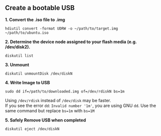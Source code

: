 ## Create a bootable USB

**1. Convert the .iso file to .img**
```
hdiutil convert -format UDRW -o ~/path/to/target.img ~/path/to/ubuntu.iso
```
**2. Determine the device node assigned to your flash media (e.g. /dev/disk2).**
```
diskutil list
```
**3. Unmount**
```
diskutil unmountDisk /dev/diskN
```
**4. Write Image to USB**
```
sudo dd if=/path/to/downloaded.img of=/dev/rdiskN bs=1m
```
Using `/dev/rdisk` instead of `/dev/disk` may be faster.     
If you see the error `dd`: `Invalid number '1m'`, you are using GNU `dd`. Use the same command but replace `bs=1m` with `bs=1M`


**5. Safely Remove USB when completed**
```
diskutil eject /dev/diskN
```

